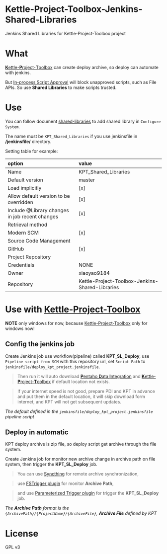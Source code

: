 # Kettle-Project-Toolbox-Jenkins-Shared-Libraries

Jenkins Shared Libraries for Kettle-Project-Toolbox project


# What

[**K**ettle-**P**roject-**T**oolbox](https://github.com/xiaoyao9184/Kettle-Project-Toolbox) can create deploy archive, 
so deploy can automate with jenkins.

But [In-process Script Approval](https://jenkins.io/doc/book/managing/script-approval/) will block unapproved scripts, such as File APIs.
So use **Shared Libraries** to make scripts trusted.

# Use

You can follow document [shared-libraries](https://jenkins.io/doc/book/pipeline/shared-libraries/#global-shared-libraries)
to add shared library in `Configure System`.

The name must be `KPT_Shared_Libraries` if you use jenkinsfile in **/jenkinsfile/** directory.

Setting table for example:

| option | value |
|:----- |:----- |
| Name | KPT_Shared_Libraries |
| Default version | master |
| Load implicitly | [x] |
| Allow default version to be overridden | [x] |
| Include @Library changes in job recent changes | [x] |
| Retrieval method |
| Modern SCM | [x] |
| Source Code Management |
| GitHub | [x] |
| Project Repository | 
| Credentials | NONE |
| Owner | xiaoyao9184 |
| Repository | Kettle-Project-Toolbox-Jenkins-Shared-Libraries |


# Use with [Kettle-Project-Toolbox](https://github.com/xiaoyao9184/Kettle-Project-Toolbox)

**NOTE** only windows for now, because [Kettle-Project-Toolbox](https://github.com/xiaoyao9184/Kettle-Project-Toolbox) only for windows now!


## Config the jenkins job

Create Jenkins job use workflow(pipeline) called **KPT_SL_Deploy**,
use `Pipeline script from SCM` with this repository url,
set `Script Path` to `jenkinsfile/deploy_kpt_project.jenkinsfile`.

> Then run it will auto download [**P**entaho **D**ata **I**ntegration](https://community.hitachivantara.com/docs/DOC-1009855-data-integration-kettle) and [**K**ettle-**P**roject-**T**oolbox](https://github.com/xiaoyao9184/Kettle-Project-Toolbox) if default location not exists.

> If your internet speed is not good, 
prepare PDI and KPT in advance and put them in the default location, 
it will skip download form internet,
and KPT will not get subsequent updates.

*The default defined in the `jenkinsfile/deploy_kpt_project.jenkinsfile` pipeline script*


## Deploy in automatic

KPT deploy archive is zip file, so deploy script get archive through the file system.

Create Jenkins job for monitor new archive change in archive path on file system,
then trigger the **KPT_SL_Deploy** job.

> You can use [Syncthing](https://syncthing.net/) for remote archive synchronization,

> use [FSTrigger plugin](https://wiki.jenkins.io/display/JENKINS/FSTrigger+Plugin) for monitor **Archive Path**,
 
> and use [Parameterized Trigger plugin](https://wiki.jenkins.io/display/JENKINS/Parameterized+Trigger+Plugin) for trigger the **KPT_SL_Deploy** job.


*The* ***Archive Path*** *format is the `{ArchivePath}/{ProjectName}/{ArchiveFile}`,* ***Archive File*** *defined by KPT*

# License

GPL v3